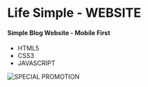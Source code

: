 # Life Simple - WEBSITE
#### Simple Blog Website - Mobile First

* HTML5 
* CSS3
* JAVASCRIPT

![SPECIAL PROMOTION](https://user-images.githubusercontent.com/49618856/168860474-342a97de-3347-4ae7-bf10-213471b98742.gif)
